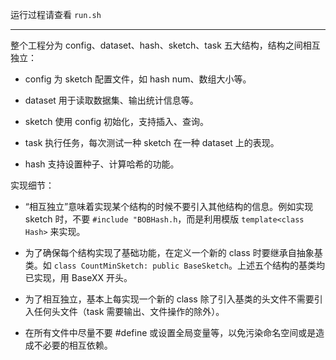 运行过程请查看 `run.sh`

---

整个工程分为 config、dataset、hash、sketch、task 五大结构，结构之间相互独立：

* config 为 sketch 配置文件，如 hash num、数组大小等。

* dataset 用于读取数据集、输出统计信息等。

* sketch 使用 config 初始化，支持插入、查询。

* task 执行任务，每次测试一种 sketch 在一种 dataset 上的表现。

* hash 支持设置种子、计算哈希的功能。

实现细节：

* “相互独立”意味着实现某个结构的时候不要引入其他结构的信息。例如实现 sketch 时，不要 `#include "BOBHash.h`，而是利用模版 `template<class Hash>` 来实现。

* 为了确保每个结构实现了基础功能，在定义一个新的 class 时要继承自抽象基类。如 `class CountMinSketch: public BaseSketch`。上述五个结构的基类均已实现，用 BaseXX 开头。

* 为了相互独立，基本上每实现一个新的 class 除了引入基类的头文件不需要引入任何头文件（task 需要输出、文件操作的除外）。

* 在所有文件中尽量不要 #define 或设置全局变量等，以免污染命名空间或是造成不必要的相互依赖。

